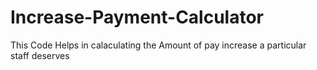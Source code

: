 # Increase-Payment-Calculator

This Code Helps in calaculating the Amount of pay increase a particular staff deserves 
